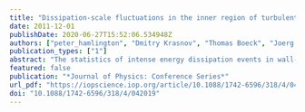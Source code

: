 ```yaml
---
title: "Dissipation-scale fluctuations in the inner region of turbulent channel flow"
date: 2011-12-01
publishDate: 2020-06-27T15:52:06.534948Z
authors: ["peter_hamlington", "Dmitry Krasnov", "Thomas Boeck", "Joerg Schumacher"]
publication_types: ["1"]
abstract: "The statistics of intense energy dissipation events in wall-bounded shear ﬂows are studied using highly resolved direct numerical simulations of turbulent channel ﬂow at three diﬀerent friction Reynolds numbers. Distributions of the energy dissipation rate and local dissipation scales are computed at various distances from the channel walls, with an emphasis on the behavior of the statistics in the near-wall region. The dependence of characteristic mean and local dissipation scales on wall distance is also examined over the full channel height. Systematic variations in these statistics are found close to the walls due to the anisotropy generated by mean shear and coherent vortical structures. Results near the channel centerline are consistent with those found in homogeneous isotropic turbulence."
featured: false
publication: "*Journal of Physics: Conference Series*"
url_pdf: "https://iopscience.iop.org/article/10.1088/1742-6596/318/4/042019"
doi: "10.1088/1742-6596/318/4/042019"
---
```



